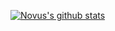<!--
### Hi there 👋

**NovusLio/NovusLio** is a ✨ _special_ ✨ repository because its `README.md` (this file) appears on your GitHub profile.

Here are some ideas to get you started:

- 🔭 I’m currently working on ...
- 🌱 I’m currently learning ...
- 👯 I’m looking to collaborate on ...
- 🤔 I’m looking for help with ...
- 💬 Ask me about ...
- 📫 How to reach me: ...
- 😄 Pronouns: ...
- ⚡ Fun fact: ...
-->

<!--
![GitHub stats](https://github-readme-stats.vercel.app/api?username=NovusLio&show_icons=true&theme=dracula)
-->

[![Novus's github stats](https://github-readme-stats.vercel.app/api?username=NovusLio&show_icons=true)](https://github.com/anuraghazra/github-readme-stats)


<!--
![Profile views](https://gpvc.arturio.dev/NovusLio)
-->
